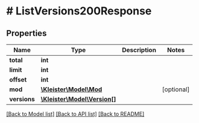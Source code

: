 # # ListVersions200Response

## Properties

Name | Type | Description | Notes
------------ | ------------- | ------------- | -------------
**total** | **int** |  |
**limit** | **int** |  |
**offset** | **int** |  |
**mod** | [**\Kleister\Model\Mod**](Mod.md) |  | [optional]
**versions** | [**\Kleister\Model\Version[]**](Version.md) |  |

[[Back to Model list]](../../README.md#models) [[Back to API list]](../../README.md#endpoints) [[Back to README]](../../README.md)
